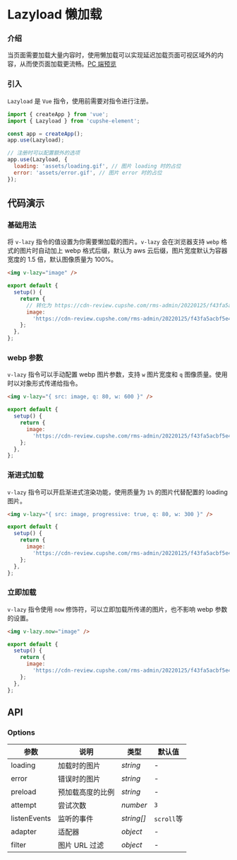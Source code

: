 # Lazyload 懒加载

### 介绍

当页面需要加载大量内容时，使用懒加载可以实现延迟加载页面可视区域外的内容，从而使页面加载更流畅。[PC 端预览](/mobile.html#/lazyload)

### 引入

`Lazyload` 是 `Vue` 指令，使用前需要对指令进行注册。

```js
import { createApp } from 'vue';
import { Lazyload } from 'cupshe-element';

const app = createApp();
app.use(Lazyload);

// 注册时可以配置额外的选项
app.use(Lazyload, {
  loading: 'assets/loading.gif', // 图片 loading 时的占位
  error: 'assets/error.gif', // 图片 error 时的占位
});
```

## 代码演示

### 基础用法

将 `v-lazy` 指令的值设置为你需要懒加载的图片。`v-lazy` 会在浏览器支持 `webp` 格式的图片时自动加上 webp 格式后缀，默认为 aws 云后缀，图片宽度默认为容器宽度的 1.5 倍，默认图像质量为 100%。

```html
<img v-lazy="image" />
```

```js
export default {
  setup() {
    return {
      // 转化为 https://cdn-review.cupshe.com/rms-admin/20220125/f43fa5acbf5e44839e81563235afdf8f.jpg?x-oss-process=image/format,webp/quality,q_100/resize,w_492
      image:
        'https://cdn-review.cupshe.com/rms-admin/20220125/f43fa5acbf5e44839e81563235afdf8f.jpg',
    };
  },
};
```

### webp 参数

`v-lazy` 指令可以手动配置 webp 图片参数，支持 `w` 图片宽度和 `q` 图像质量。使用时以对象形式传递给指令。

```html
<img v-lazy="{ src: image, q: 80, w: 600 }" />
```

```js
export default {
  setup() {
    return {
      image:
        'https://cdn-review.cupshe.com/rms-admin/20220125/f43fa5acbf5e44839e81563235afdf8f.jpg',
    };
  },
};
```

### 渐进式加载

`v-lazy` 指令可以开启渐进式渲染功能，使用质量为 `1%` 的图片代替配置的 loading 图片。

```html
<img v-lazy="{ src: image, progressive: true, q: 80, w: 300 }" />
```

```js
export default {
  setup() {
    return {
      image:
        'https://cdn-review.cupshe.com/rms-admin/20220125/f43fa5acbf5e44839e81563235afdf8f.jpg',
    };
  },
};
```

### 立即加载

`v-lazy` 指令使用 `now` 修饰符，可以立即加载所传递的图片，也不影响 webp 参数的设置。

```html
<img v-lazy.now="image" />
```

```js
export default {
  setup() {
    return {
      image:
        'https://cdn-review.cupshe.com/rms-admin/20220125/f43fa5acbf5e44839e81563235afdf8f.jpg',
    };
  },
};
```

## API

### Options

| 参数         | 说明             | 类型       | 默认值     |
| ------------ | ---------------- | ---------- | ---------- |
| loading      | 加载时的图片     | _string_   | -          |
| error        | 错误时的图片     | _string_   | -          |
| preload      | 预加载高度的比例 | _string_   | -          |
| attempt      | 尝试次数         | _number_   | `3`        |
| listenEvents | 监听的事件       | _string[]_ | `scroll`等 |
| adapter      | 适配器           | _object_   | -          |
| filter       | 图片 URL 过滤    | _object_   | -          |
